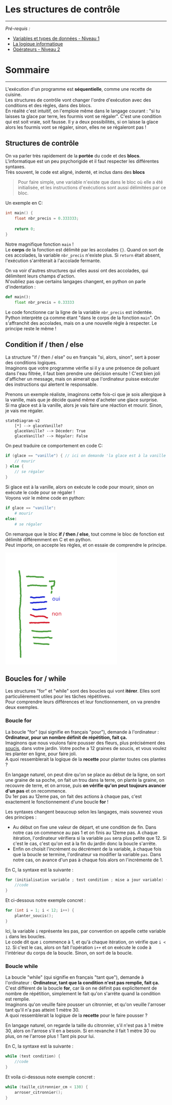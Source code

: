 # Les structures de contrôle
---
*Pré-requis :*
- [Variables et types de données - Niveau 1](../datatypes/COURS_variables_lvl_1.md)
- [La logique informatique](../definitions/logique_informatique.md)
- [Opérateurs - Niveau 2](../operateurs/COURS_operateurs_lvl_2.md)

# Sommaire
<!-- toc -->


---
L'exécution d'un programme est **séquentielle**, comme une recette de cuisine.\
Les structures de contrôle vont changer l'ordre d'exécution avec des conditions et des règles, dans des blocs.\
En réalité c'est intuitif, on l'emploie même dans le langage courant : "si tu laisses ta glace par terre, les fourmis vont se régaler". C'est une condition qui est soit vraie, soit fausse. Il y a deux possibilités, si on laisse la glace alors les fourmis vont se régaler, sinon, elles ne se régaleront pas !

## Structures de contrôle
On va parler très rapidement de la **portée** du code et des **blocs**.\
L'informatique est un peu psychorigide et il faut respecter les différentes syntaxes.\
Très souvent, le code est aligné, indenté, et inclus dans des **blocs**

>Pour faire simple, une variable n'existe que dans le bloc où elle a été initialisée, et les instructions d'exécutions sont aussi délimitées par ce bloc.

Un exemple en C:
```c
int main() {
	float nbr_precis = 0.333333;

	return 0;
}
```
Notre magnifique fonction `main` !\
Le **corps** de la fonction est délimité par les accolades `{}`. Quand on sort de ces accolades, la variable `nbr_precis` n'existe plus. Si `return` était absent, l'exécution s'arrêterait à l'accolade fermante.

On va voir d'autres structures qui elles aussi ont des accolades, qui délimitent leurs champs d'action.\
N'oubliez pas que certains langages changent, en python on parle d'indentation :
```python
def main():
	float nbr_precis = 0.33333
```
Le code fonctionne car la ligne de la variable `nbr_precis` est indentée. Python interprète ça comme étant "dans le corps de la fonction `main`". On s'affranchit des accolades, mais on a une nouvelle règle à respecter. Le principe reste le même !

## Condition if / then / else
La structure "if / then / else" ou en français "si, alors, sinon", sert à poser des conditions logiques.\
Imaginons que votre programme vérifie si il y a une présence de polluant dans l'eau filtrée, il faut bien prendre une décision ensuite ! C'est bien joli d'afficher un message, mais on aimerait que l'ordinateur puisse exécuter des instructions qui alertent le responsable.

Prenons un exemple réaliste, imaginons cette fois-ci que je sois allergique à la vanille, mais que je décide quand même d'acheter une glace surprise.\
Si ma glace est à la vanille, alors je vais faire une réaction et mourir. Sinon, je vais me régaler.
```mermaid
stateDiagram-v2
    [*] --> glaceVanille?
    glaceVanille? --> Déceder: True
    glaceVanille? --> Régaler: False
```

On peut traduire ce comportement en code C:
```c
if (glace == "vanille") { // ici on demande 'la glace est à la vanille ?'
	// mourir
} else {
	// se régaler
}
```
Si glace est à la vanille, alors on exécute le code pour mourir, sinon on exécute le code pour se régaler !\
Voyons voir le même code en python:
```python
if glace == "vanille":
	# mourir
else:
	# se régaler
```
On remarque que le bloc **if / then / else**, tout comme le bloc de fonction est délimité différemment en C et en python.\
Peut importe, on accepte les règles, et on essaie de comprendre le principe.

<img src="ifthenelse.png" alt="drawing" width="350"/>

## Boucles for / while
Les structures "for" et "while" sont des boucles qui vont **itérer**. Elles sont particulièrement utiles pour les tâches répétitives.\
Pour comprendre leurs différences et leur fonctionnement, on va prendre deux exemples.
### Boucle for
La boucle "for" (qui signifie en français "pour"), demande à l'ordinateur :
**Ordinateur, pour un nombre définit de répétition, fait ça.**\
Imaginons que nous voulons faire pousser des fleurs, plus précisément des [soucis](https://fr.wikipedia.org/wiki/Calendula), dans votre jardin. Votre poche a 12 graines de soucis, et vous voulez les planter en ligne, pour faire joli.\
A quoi ressemblerait la logique de la **recette** pour planter toutes ces plantes ?

En langage naturel, on peut dire qu'on se place au début de la ligne, on sort une graine de sa poche, on fait un trou dans la terre, on plante la graine, on recouvre de terre, et on arrose, puis **on vérifie qu'on peut toujours avancer d'un pas** et on recommence.\
Du 1er pas au 12eme pas, on fait des actions à chaque pas, c'est exactement le fonctionnement d'une boucle **for** !

Les syntaxes changent beaucoup selon les langages, mais souvenez vous des principes :
- Au début on fixe une valeur de départ, et une condition de fin. Dans notre cas on commence au pas 1 et on finis au 12eme pas. A chaque itération, l'ordinateur vérifiera si la variable `pas` sera plus petite que 12. Si c'est le cas, c'est qu'on est à la fin du jardin donc la boucle s'arrête.
- Enfin on choisit l'incrément ou décrément de la variable, à chaque fois que la boucle se termine, l'ordinateur va modifier la variable `pas`. Dans notre cas, on avance d'un pas à chaque fois alors on l'incrémente de 1.

En C, la syntaxe est la suivante :
```c
for (initialisation variable ; test condition ; mise a jour variable) {
	//code
}
```
Et ci-dessous notre exemple concret : 
```c
for (int i = 1; i < 12; i++) {
	planter_soucis();
}
```
Ici, la variable `i` représente les pas, par convention on appelle cette variable `i` dans les boucles.\
Le code dit que `i` commence à 1, et qu'à chaque itération, on vérifie que `i < 12`. Si c'est le cas, alors on fait l'opération `i++` et on exécute le code à l'intérieur du corps de la boucle. Sinon, on sort de la boucle.

### Boucle while
La boucle "while" (qui signifie en français "tant que"), demande à l'ordinateur :
**Ordinateur, tant que la condition n'est pas remplie, fait ça.**\
C'est différent de la boucle **for**, car là on ne définit pas explicitement de nombre de répétition, simplement le fait qu'on s'arrête quand la condition est remplie.\
Imaginons qu'on veuille faire pousser un citronnier, et qu'on veuille l'arroser tant qu'il n'a pas atteint 1 mètre 30.\
A quoi ressemblerait la logique de la **recette** pour le faire pousser ?

En langage naturel, on regarde la taille du citronnier, s'il n'est pas à 1 mètre 30, alors on l'arrose s'il en a besoin. Si en revanche il fait 1 mètre 30 ou plus, on ne l'arrose plus ! Tant pis pour lui.

En C, la syntaxe est la suivante :
```c
while (test condition) {
	//code
}
```
Et voila ci-dessous note exemple concret :
```c
while (taille_citronnier_cm < 130) {
	arroser_citronnier();
}
```

